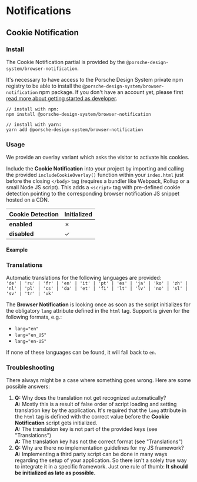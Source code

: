 # Notifications

<TableOfContents></TableOfContents>

## Cookie Notification 

### Install

The Cookie Notification partial is provided by the `@porsche-design-system/browser-notification`. 

It's necessary to have access to the Porsche Design System private npm registry to be able to install the `@porsche-design-system/browser-notification` npm package.
If you don't have an account yet, please first [read more about getting started as developer](start-coding/introduction).  

```
// install with npm:
npm install @porsche-design-system/browser-notification

// install with yarn:
yarn add @porsche-design-system/browser-notification
```

### Usage

We provide an overlay variant which asks the visitor to activate his cookies.

Include the **Cookie Notification** into your project by importing and calling the provided `includeCookieOverlay()` function within your `index.html` just before the closing `</body>` tag (requires a bundler like Webpack, Rollup or a small Node JS script). This adds a `<script>` tag with pre-defined cookie detection pointing to the corresponding browser notification JS snippet hosted on a CDN.

| Cookie Detection           | Initialized |
| -------------------------- | ----------- |
| **enabled**                | ✗           |
| **disabled**               | ✓           |

#### Example
<PartialDocs name="includeCookieOverlay" :partialPackageName="partialPackageName" location="body"></PartialDocs>

### Translations

Automatic translations for the following languages are provided:  
`'de' | 'ru' | 'fr' | 'en' | 'it' | 'pt' | 'es' | 'ja' | 'ko' | 'zh' | 'nl' | 'pl' | 'cs' | 'da' | 'et' | 'fi' | 'lt' | 'lv' | 'no' | 'sl' | 'sv' | 'tr' | 'uk'`

The **Browser Notification** is looking once as soon as the script initializes for the obligatory `lang` attribute defined in the `html` tag. Support is given for the following formats, e.g.:

- `lang="en"`
- `lang="en_US"`
- `lang="en-US"`

If none of these languages can be found, it will fall back to `en`.

### Troubleshooting

There always might be a case where something goes wrong. Here are some possible answers:

1. **Q:** Why does the translation not get recognized automatically?  
   **A:** Mostly this is a result of false order of script loading and setting translation key by the application. It's required that the `lang` attribute in the `html` tag is defined with the correct value before the **Cookie Notification** script gets initialized.  
   **A:** The translation key is not part of the provided keys (see "Translations")  
   **A:** The translation key has not the correct format (see "Translations")
2. **Q:** Why are there no implementation guidelines for my JS framework?  
   **A:** Implementing a third party script can be done in many ways regarding the setup of your application. So there isn't a solely true way to integrate it in a specific framework. Just one rule of thumb: **It should be initialized as late as possible.**

<script lang="ts">
import Vue from 'vue';
import Component from 'vue-class-component';


@Component
export default class Code extends Vue {
  public partialPackageName = 'browser-notification';
}
</script>